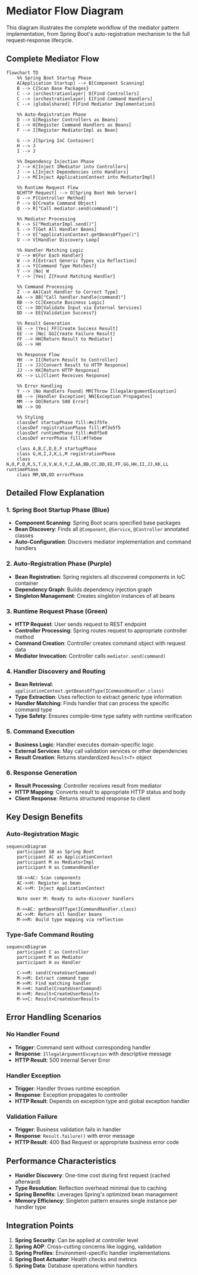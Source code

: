 # Mediator Flow Diagram

This diagram illustrates the complete workflow of the mediator pattern implementation, from Spring Boot's auto-registration mechanism to the full request-response lifecycle.

## Complete Mediator Flow

```mermaid
flowchart TD
    %% Spring Boot Startup Phase
    A[Application Startup] --> B[Component Scanning]
    B --> C{Scan Base Packages}
    C --> |orchestrationlayer| D[Find Controllers]
    C --> |orchestrationlayer| E[Find Command Handlers]
    C --> |globalshared| F[Find Mediator Implementation]

    %% Auto-Registration Phase
    D --> G[Register Controllers as Beans]
    E --> H[Register Command Handlers as Beans]
    F --> I[Register MediatorImpl as Bean]

    G --> J[Spring IoC Container]
    H --> J
    I --> J

    %% Dependency Injection Phase
    J --> K[Inject IMediator into Controllers]
    J --> L[Inject Dependencies into Handlers]
    J --> M[Inject ApplicationContext into MediatorImpl]

    %% Runtime Request Flow
    N[HTTP Request] --> O[Spring Boot Web Server]
    O --> P[Controller Method]
    P --> Q[Create Command Object]
    Q --> R["Call mediator.send(command)"]

    %% Mediator Processing
    R --> S["MediatorImpl.send()"]
    S --> T[Get All Handler Beans]
    T --> U["applicationContext.getBeansOfType()"]
    U --> V[Handler Discovery Loop]

    %% Handler Matching Logic
    V --> W{For Each Handler}
    W --> X[Extract Generic Types via Reflection]
    X --> Y{Command Type Matches?}
    Y --> |No| W
    Y --> |Yes| Z[Found Matching Handler]

    %% Command Processing
    Z --> AA[Cast Handler to Correct Type]
    AA --> BB["Call handler.handle(command)"]
    BB --> CC[Execute Business Logic]
    CC --> DD[Validate Input via External Services]
    DD --> EE{Validation Success?}

    %% Result Generation
    EE --> |Yes| FF[Create Success Result]
    EE --> |No| GG[Create Failure Result]
    FF --> HH[Return Result to Mediator]
    GG --> HH

    %% Response Flow
    HH --> II[Return Result to Controller]
    II --> JJ[Convert Result to HTTP Response]
    JJ --> KK[Return HTTP Response]
    KK --> LL[Client Receives Response]

    %% Error Handling
    Y --> |No Handlers Found| MM[Throw IllegalArgumentException]
    BB --> |Handler Exception| NN[Exception Propagates]
    MM --> OO[Return 500 Error]
    NN --> OO

    %% Styling
    classDef startupPhase fill:#e1f5fe
    classDef registrationPhase fill:#f3e5f5
    classDef runtimePhase fill:#e8f5e8
    classDef errorPhase fill:#ffebee

    class A,B,C,D,E,F startupPhase
    class G,H,I,J,K,L,M registrationPhase
    class N,O,P,Q,R,S,T,U,V,W,X,Y,Z,AA,BB,CC,DD,EE,FF,GG,HH,II,JJ,KK,LL runtimePhase
    class MM,NN,OO errorPhase
```

## Detailed Flow Explanation

### 1. Spring Boot Startup Phase (Blue)
- **Component Scanning**: Spring Boot scans specified base packages
- **Bean Discovery**: Finds all `@Component`, `@Service`, `@Controller` annotated classes
- **Auto-Configuration**: Discovers mediator implementation and command handlers

### 2. Auto-Registration Phase (Purple)
- **Bean Registration**: Spring registers all discovered components in IoC container
- **Dependency Graph**: Builds dependency injection graph
- **Singleton Management**: Creates singleton instances of all beans

### 3. Runtime Request Phase (Green)
- **HTTP Request**: User sends request to REST endpoint
- **Controller Processing**: Spring routes request to appropriate controller method
- **Command Creation**: Controller creates command object with request data
- **Mediator Invocation**: Controller calls `mediator.send(command)`

### 4. Handler Discovery and Routing
- **Bean Retrieval**: `applicationContext.getBeansOfType(ICommandHandler.class)`
- **Type Extraction**: Uses reflection to extract generic type information
- **Handler Matching**: Finds handler that can process the specific command type
- **Type Safety**: Ensures compile-time type safety with runtime verification

### 5. Command Execution
- **Business Logic**: Handler executes domain-specific logic
- **External Services**: May call validation services or other dependencies
- **Result Creation**: Returns standardized `Result<T>` object

### 6. Response Generation
- **Result Processing**: Controller receives result from mediator
- **HTTP Mapping**: Converts result to appropriate HTTP status and body
- **Client Response**: Returns structured response to client

## Key Design Benefits

### Auto-Registration Magic
```mermaid
sequenceDiagram
    participant SB as Spring Boot
    participant AC as ApplicationContext
    participant M as MediatorImpl
    participant H as CommandHandler

    SB->>AC: Scan components
    AC->>H: Register as bean
    AC->>M: Inject ApplicationContext

    Note over M: Ready to auto-discover handlers

    M->>AC: getBeansOfType(ICommandHandler.class)
    AC->>M: Return all handler beans
    M->>M: Build type mapping via reflection
```

### Type-Safe Command Routing
```mermaid
sequenceDiagram
    participant C as Controller
    participant M as Mediator
    participant H as Handler

    C->>M: send(CreateUserCommand)
    M->>M: Extract command type
    M->>M: Find matching handler
    M->>H: handle(CreateUserCommand)
    H->>M: Result<CreateUserResult>
    M->>C: Result<CreateUserResult>
```

## Error Handling Scenarios

### No Handler Found
- **Trigger**: Command sent without corresponding handler
- **Response**: `IllegalArgumentException` with descriptive message
- **HTTP Result**: 500 Internal Server Error

### Handler Exception
- **Trigger**: Handler throws runtime exception
- **Response**: Exception propagates to controller
- **HTTP Result**: Depends on exception type and global exception handler

### Validation Failure
- **Trigger**: Business validation fails in handler
- **Response**: `Result.failure()` with error message
- **HTTP Result**: 400 Bad Request or appropriate business error code

## Performance Characteristics

- **Handler Discovery**: One-time cost during first request (cached afterward)
- **Type Resolution**: Reflection overhead minimal due to caching
- **Spring Benefits**: Leverages Spring's optimized bean management
- **Memory Efficiency**: Singleton pattern ensures single instance per handler type

## Integration Points

1. **Spring Security**: Can be applied at controller level
2. **Spring AOP**: Cross-cutting concerns like logging, validation
3. **Spring Profiles**: Environment-specific handler implementations
4. **Spring Boot Actuator**: Health checks and metrics
5. **Spring Data**: Database operations within handlers